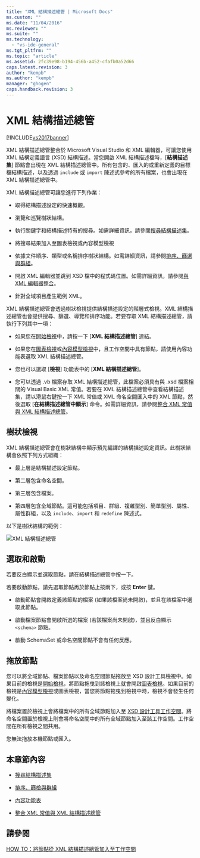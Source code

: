 ```yaml
---
title: "XML 結構描述總管 | Microsoft Docs"
ms.custom: ""
ms.date: "11/04/2016"
ms.reviewer: ""
ms.suite: ""
ms.technology: 
  - "vs-ide-general"
ms.tgt_pltfrm: ""
ms.topic: "article"
ms.assetid: 2fc39e98-b194-456b-a452-cfafb0a52d66
caps.latest.revision: 3
author: "kempb"
ms.author: "kempb"
manager: "ghogen"
caps.handback.revision: 3
---
```

# XML 結構描述總管
[!INCLUDE[vs2017banner](../code-quality/includes/vs2017banner.md)]

XML 結構描述總管整合於 Microsoft Visual Studio 和 XML 編輯器，可讓您使用 XML 結構定義語言 \(XSD\) 結構描述。當您開啟 XML 結構描述檔時，\[**結構描述集**\] 節點會出現在 XML 結構描述總管中。所有包含的、匯入的或重新定義的目標檔結構描述，以及透過 `include` 或 `import` 陳述式參考的所有檔案，也會出現在 XML 結構描述總管中。  
  
 XML 結構描述總管可讓您進行下列作業：  
  
-   取得結構描述設定的快速概觀。  
  
-   瀏覽和巡覽樹狀結構。  
  
-   執行關鍵字和結構描述特有的搜尋。如需詳細資訊，請參閱[搜尋結構描述集](../xml-tools/searching-the-schema-set.md)。  
  
-   將搜尋結果加入至圖表檢視或內容模型檢視  
  
-   依據文件順序、類型或名稱排序樹狀結構。如需詳細資訊，請參閱[排序、篩選與群組](../xml-tools/sorting-filtering-and-grouping-xml-schema-explorer.md)。  
  
-   開啟 XML 編輯器並跳到 XSD 檔中的程式碼位置。如需詳細資訊，請參閱[與 XML 編輯器整合](../xml-tools/integration-with-xml-editor.md)。  
  
-   針對全域項目產生範例 XML。  
  
 XML 結構描述總管會透過樹狀檢視提供結構描述設定的階層式檢視。XML 結構描述總管也會提供搜尋、篩選、導覽和排序功能。若要存取 XML 結構描述總管，請執行下列其中一項：  
  
-   如果您在[開始檢視](../xml-tools/start-view.md)中，請按一下 \[**XML 結構描述總管**\] 連結。  
  
-   如果您在[圖表檢視](../xml-tools/graph-view.md)或[內容模型檢視](../xml-tools/content-model-view.md)中，且工作空間中具有節點，請使用內容功能表選取 XML 結構描述總管。  
  
-   您也可以選取 \[**檢視**\] 功能表中的 \[**XML 結構描述總管**\]。  
  
-   您可以透過 .vb 檔案存取 XML 結構描述總管，此檔案必須具有與 .xsd 檔案相關的 Visual Basic XML 常值。若要在 XML 結構描述總管中查看結構描述集，請以滑鼠右鍵按一下 XML 常值或 XML 命名空間匯入中的 XML 節點，然後選取 \[**在結構描述總管中顯示**\] 命令。如需詳細資訊，請參閱[整合 XML 常值與 XML 結構描述總管](../xml-tools/integration-of-xml-literals-with-xml-schema-explorer.md)。  
  
## 樹狀檢視  
 XML 結構描述總管會在樹狀結構中顯示預先編譯的結構描述設定資訊。此樹狀結構會依照下列方式組織：  
  
-   最上層是結構描述設定節點。  
  
-   第二層包含命名空間。  
  
-   第三層包含檔案。  
  
-   第四層包含全域節點。這可能包括項目、群組、複雜型別、簡單型別、屬性、屬性群組，以及 `include`、`import` 和 `redefine` 陳述式。  
  
 以下是樹狀結構的範例：  
  
 ![XML 結構描述總管](~/docs/xml-tools/media/xmlschemaexplorer.gif "XMLSchemaExplorer")  
  
## 選取和啟動  
 若要反白顯示並選取節點，請在結構描述總管中按一下。  
  
 若要啟動節點，請先選取節點再於節點上按兩下，或按 **Enter** 鍵。  
  
-   啟動節點會開啟定義該節點的檔案 \(如果該檔案尚未開啟\)，並且在該檔案中選取此節點。  
  
-   啟動檔案節點會開啟所選的檔案 \(若該檔案尚未開啟\)，並且反白顯示 `<schema>` 節點。  
  
-   啟動 SchemaSet 或命名空間節點不會有任何反應。  
  
## 拖放節點  
 您可以將全域節點、檔案節點以及命名空間節點拖放至 XSD 設計工具檢視中。如果目前的檢視是[開始檢視](../xml-tools/start-view.md)，將節點拖曳到該檢視上就會開啟[圖表檢視](../xml-tools/graph-view.md)。如果目前的檢視是[內容模型檢視](../xml-tools/content-model-view.md)或圖表檢視，當您將節點拖曳到檢視中時，檢視不會發生任何變化。  
  
 將檔案置於檢視上會將檔案中的所有全域節點加入至 [XSD 設計工具工作空間](../xml-tools/xml-schema-designer-workspace.md)。將命名空間置於檢視上則會將命名空間中的所有全域節點加入至該工作空間。工作空間在所有檢視之間共用。  
  
 您無法拖放本機節點或匯入。  
  
## 本章節內容  
  
-   [搜尋結構描述集](../xml-tools/searching-the-schema-set.md)  
  
-   [排序、篩檢與群組](../xml-tools/sorting-filtering-and-grouping-xml-schema-explorer.md)  
  
-   [內容功能表](../xml-tools/context-menus-xml-schema-explorer.md)  
  
-   [整合 XML 常值與 XML 結構描述總管](../xml-tools/integration-of-xml-literals-with-xml-schema-explorer.md)  
  
## 請參閱  
 [HOW TO：將節點從 XML 結構描述總管加入至工作空間](../Topic/How%20to:%20Add%20Nodes%20to%20the%20Workspace%20from%20the%20XML%20Schema%20Explorer.md)
